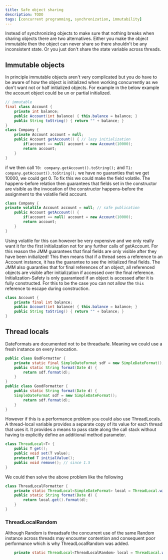 ```yaml
---
title: Safe object sharing
description: TODO
tags: [concurrent programming, synchronization, immutability]
---
```


Instead of synchronizing objects to make sure that nothing breaks when sharing objects there are two alternatives. Either you make the object immutable then the object can never share so there shouldn't be any inconsistent state. Or you just don't share the state variable across threads.

## Immutable objects

In principle immutable objects aren't very complicated but you do have to be aware of how the object is initialized when working concurrently as we don't want not or half initialized objects. For example in the below example the account object could be un or partial initialized.

```java
// immutable
final class Account {
    private int balance;
    public Account(int balance) { this.balance = balance; }
    public String toString() { return "" + balance; }
}
class Company {
    private Account account = null;
    public Account getAccount() { // lazy initialization
        if(account == null) account = new Account(10000);
        return account;
    }
}
```

if we then call `T0: company.getAccount().toString();` and `T1: company.getAccount().toString();` we have no guaranties that we get 10000, we could get 0. To fix this we could make the field volatile. The happens-before relation then guarantees that fields set in the constructor are visible as the invocation of the constructor happens-before the assignment to the volatile field account.

```java
class Company {
private volatile Account account = null; // safe publication
    public Account getAccount() {
        if(account == null) account = new Account(10000);
        return account;
    }
}
```

Using volatile for this can however be very expensive and we only really want it for the first initialization not for any further calls of getAccount. For this reason the JMM guarantees that final fields are only visible after they have been initialized! This then means that if a thread sees a reference to an Account instance, it has the
guarantee to see the initialized final fields. The JMM also guaranties that for final references of an object, all referenced objects are visible after initialization if accessed over the final reference. Initialization-Safety is only guaranteed if an object is accessed after it is fully constructed. For this to be the case you can not allow the `this` reference to escape during construction.

```java
class Account {
    private final int balance;
    public Account(int balance) { this.balance = balance; }
    public String toString() { return "" + balance; }
}
```

## Thread locals

DateFormats are documented not to be threadsafe. Meaning we could use a fresh instance on every invocation.

```java
public class BadFormatter {
    private static final SimpleDateFormat sdf = new SimpleDateFormat();
    public static String format(Date d) {
        return sdf.format(d);
    }
}
public class GoodFormatter {
    public static String format(Date d) {
    SimpleDateFormat sdf = new SimpleDateFormat();
        return sdf.format(d);
    }
}
```

However if this is a performance problem you could also use ThreadLocals. A thread-local variable provides a separate copy of its value for each
thread that uses it. It provides a means to pass state along the call stack without having to explicitly define an additional method parameter.

```java
class ThreadLocal<T> {
    public T get();
    public void set(T value); 
    protected T initialValue();
    public void remove(); // since 1.5
}
```

We could then solve the above problem like the following

```java
class ThreadLocalFormatter {
    private static ThreadLocal<SimpleDateFormat> local = ThreadLocal.withInitial(() -> new SimpleDateFormat());
    public static String format(Date d) {
        return local.get().format(d);
    }
}
```

### ThreadLocalRandom

Although Random is threadsafe the concurrent use of the same Random instance across threads may encounter contention and consequent poor performance which is why ThreadLocalRandom was added.

```java
    private static ThreadLocal<ThreadLocalRandom> local = ThreadLocal.withInitial(() -> new ThreadLocalRandom());
```
